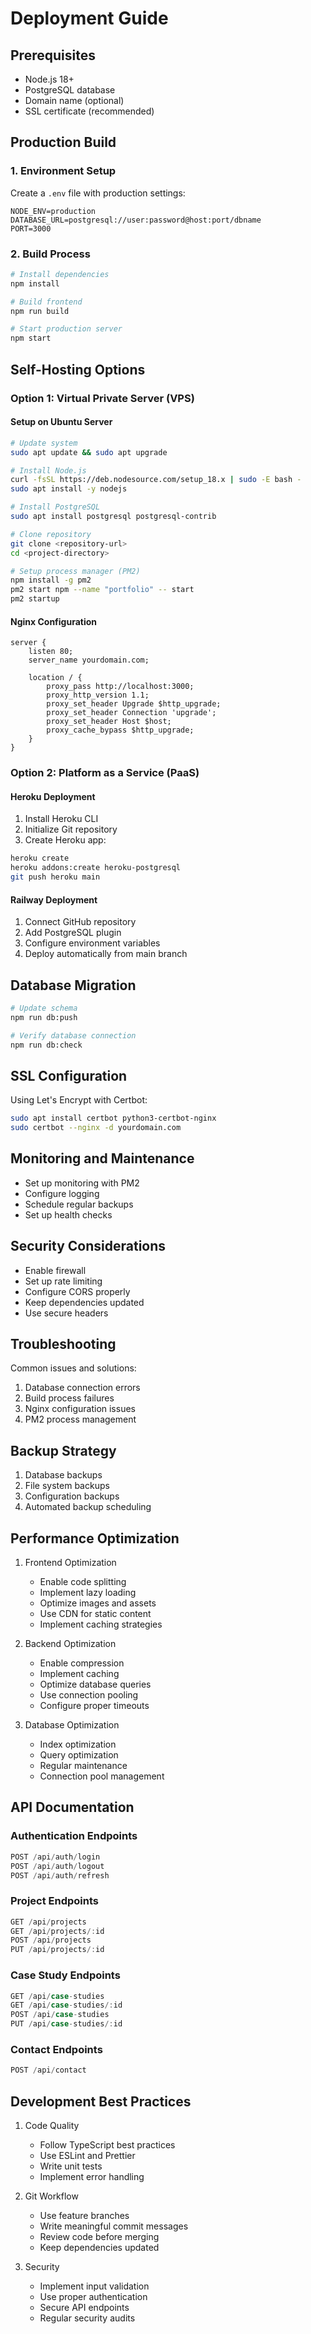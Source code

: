 # Deployment Guide

## Prerequisites
- Node.js 18+
- PostgreSQL database
- Domain name (optional)
- SSL certificate (recommended)

## Production Build

### 1. Environment Setup
Create a `.env` file with production settings:
```env
NODE_ENV=production
DATABASE_URL=postgresql://user:password@host:port/dbname
PORT=3000
```

### 2. Build Process
```bash
# Install dependencies
npm install

# Build frontend
npm run build

# Start production server
npm start
```

## Self-Hosting Options

### Option 1: Virtual Private Server (VPS)

#### Setup on Ubuntu Server
```bash
# Update system
sudo apt update && sudo apt upgrade

# Install Node.js
curl -fsSL https://deb.nodesource.com/setup_18.x | sudo -E bash -
sudo apt install -y nodejs

# Install PostgreSQL
sudo apt install postgresql postgresql-contrib

# Clone repository
git clone <repository-url>
cd <project-directory>

# Setup process manager (PM2)
npm install -g pm2
pm2 start npm --name "portfolio" -- start
pm2 startup
```

#### Nginx Configuration
```nginx
server {
    listen 80;
    server_name yourdomain.com;

    location / {
        proxy_pass http://localhost:3000;
        proxy_http_version 1.1;
        proxy_set_header Upgrade $http_upgrade;
        proxy_set_header Connection 'upgrade';
        proxy_set_header Host $host;
        proxy_cache_bypass $http_upgrade;
    }
}
```

### Option 2: Platform as a Service (PaaS)

#### Heroku Deployment
1. Install Heroku CLI
2. Initialize Git repository
3. Create Heroku app:
```bash
heroku create
heroku addons:create heroku-postgresql
git push heroku main
```

#### Railway Deployment
1. Connect GitHub repository
2. Add PostgreSQL plugin
3. Configure environment variables
4. Deploy automatically from main branch

## Database Migration
```bash
# Update schema
npm run db:push

# Verify database connection
npm run db:check
```

## SSL Configuration
Using Let's Encrypt with Certbot:
```bash
sudo apt install certbot python3-certbot-nginx
sudo certbot --nginx -d yourdomain.com
```

## Monitoring and Maintenance
- Set up monitoring with PM2
- Configure logging
- Schedule regular backups
- Set up health checks

## Security Considerations
- Enable firewall
- Set up rate limiting
- Configure CORS properly
- Keep dependencies updated
- Use secure headers

## Troubleshooting
Common issues and solutions:
1. Database connection errors
2. Build process failures
3. Nginx configuration issues
4. PM2 process management

## Backup Strategy
1. Database backups
2. File system backups
3. Configuration backups
4. Automated backup scheduling

## Performance Optimization
1. Frontend Optimization
   - Enable code splitting
   - Implement lazy loading
   - Optimize images and assets
   - Use CDN for static content
   - Implement caching strategies

2. Backend Optimization
   - Enable compression
   - Implement caching
   - Optimize database queries
   - Use connection pooling
   - Configure proper timeouts

3. Database Optimization
   - Index optimization
   - Query optimization
   - Regular maintenance
   - Connection pool management

## API Documentation

### Authentication Endpoints
```typescript
POST /api/auth/login
POST /api/auth/logout
POST /api/auth/refresh
```

### Project Endpoints
```typescript
GET /api/projects
GET /api/projects/:id
POST /api/projects
PUT /api/projects/:id
```

### Case Study Endpoints
```typescript
GET /api/case-studies
GET /api/case-studies/:id
POST /api/case-studies
PUT /api/case-studies/:id
```

### Contact Endpoints
```typescript
POST /api/contact
```

## Development Best Practices
1. Code Quality
   - Follow TypeScript best practices
   - Use ESLint and Prettier
   - Write unit tests
   - Implement error handling

2. Git Workflow
   - Use feature branches
   - Write meaningful commit messages
   - Review code before merging
   - Keep dependencies updated

3. Security
   - Implement input validation
   - Use proper authentication
   - Secure API endpoints
   - Regular security audits